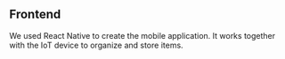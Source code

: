 ## Frontend

We used React Native to create the mobile application. It works together with the IoT device to organize and store items.
